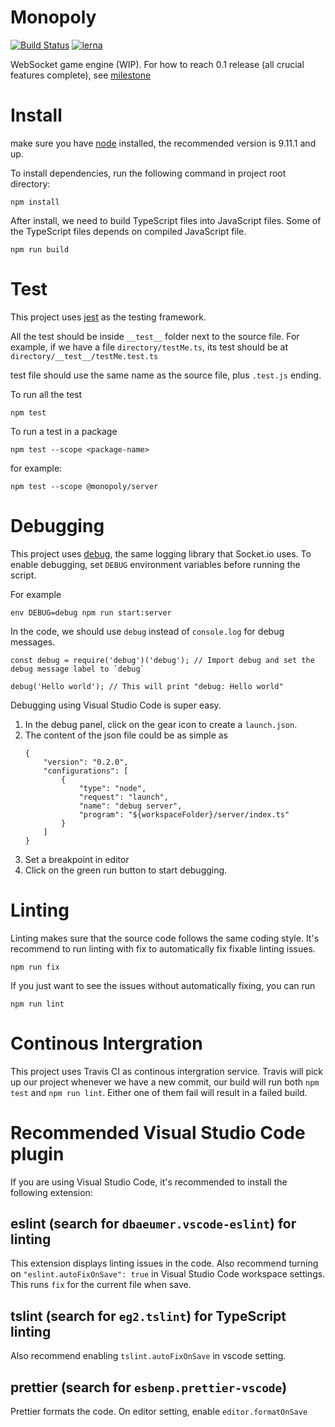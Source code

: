 # Monopoly

[![Build Status](https://travis-ci.org/SeawolvesAtCali/Monopoly.svg?branch=master)](https://travis-ci.org/SeawolvesAtCali/Monopoly)
[![lerna](https://img.shields.io/badge/maintained%20with-lerna-cc00ff.svg)](https://lernajs.io/)


WebSocket game engine (WIP). For how to reach 0.1 release (all crucial features complete), see [milestone](https://github.com/SeawolvesAtCali/Monopoly/milestone/1)

# Install

make sure you have [node](https://nodejs.org/en/) installed, the recommended version is 9.11.1 and
up.

To install dependencies, run the following command in project root directory:

```
npm install
```
After install, we need to build TypeScript files into JavaScript files. Some of the TypeScript files depends on compiled JavaScript file.
```
npm run build
```

# Test

This project uses [jest](https://facebook.github.io/jest/) as the testing framework.

All the test should be inside `__test__` folder next to the source file. For example, if we have a
file `directory/testMe.ts`, its test should be at `directory/__test__/testMe.test.ts`

test file should use the same name as the source file, plus `.test.js` ending.

To run all the test

```
npm test
```

To run a test in a package
```
npm test --scope <package-name>
```
for example:
```
npm test --scope @monopoly/server
```

# Debugging

This project uses [debug](https://github.com/visionmedia/debug), the same logging library that
Socket.io uses. To enable debugging, set `DEBUG` environment variables before running the script.

For example

```
env DEBUG=debug npm run start:server
```

In the code, we should use `debug` instead of `console.log` for debug messages.

```
const debug = require('debug')('debug'); // Import debug and set the debug message label to `debug`

debug('Hello world'); // This will print "debug: Hello world"
```

Debugging using Visual Studio Code is super easy.

1.  In the debug panel, click on the gear icon to create a `launch.json`.
2.  The content of the json file could be as simple as
    ```
    {
        "version": "0.2.0",
        "configurations": [
            {
                "type": "node",
                "request": "launch",
                "name": "debug server",
                "program": "${workspaceFolder}/server/index.ts"
            }
        ]
    }
    ```
3.  Set a breakpoint in editor
4.  Click on the green run button to start debugging.

# Linting

Linting makes sure that the source code follows the same coding style. It's recommend to run linting
with fix to automatically fix fixable linting issues.

```
npm run fix
```

If you just want to see the issues without automatically fixing, you can run

```
npm run lint
```

# Continous Intergration

This project uses Travis CI as continous intergration service. Travis will pick up our project
whenever we have a new commit, our build will run both `npm test` and `npm run lint`. Either one of
them fail will result in a failed build.

# Recommended Visual Studio Code plugin

If you are using Visual Studio Code, it's recommended to install the following extension:

## eslint (search for `dbaeumer.vscode-eslint`) for linting

This extension displays linting issues in the code. Also recommend turning on
`"eslint.autoFixOnSave": true` in Visual Studio Code workspace settings. This runs `fix` for the
current file when save.

## tslint (search for `eg2.tslint`) for TypeScript linting
Also recommend enabling `tslint.autoFixOnSave` in vscode setting.

## prettier (search for `esbenp.prettier-vscode`)
Prettier formats the code. On editor setting, enable `editor.formatOnSave`
